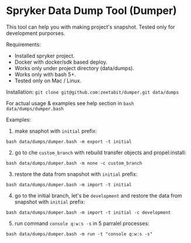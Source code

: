 # Spryker Data Dump Tool (Dumper)

This tool can help you with making project's snapshot.
Tested only for development purporses.

Requirements:
- Installed spryker project.
- Docker with docker/sdk based deploy.
- Works only under project directory (data/dumps).
- Works only with bash 5+.
- Tested only on Mac / Linux.

Installation:
`git clone git@github.com:zeetabit/dumper.git data/dumps`

For actual usage & examples see help section in `bash data/dumps/dumper.bash`

Examples:
1) make snaphot with `initial` prefix:
```
bash data/dumps/dumper.bash -m export -t initial
```
2) go to che `custom_branch` with rebuild transfer objects and propel:install:
```
bash data/dumps/dumper.bash -m none -c custom_branch
```
3) restore the data from snapshot with `initial` prefix:
```
bash data/dumps/dumper.bash -m import -t initial
```
4) go to the initial branch, let's be `development` and restore the data from snapshot with `initial` prefix:
```
bash data/dumps/dumper.bash -m import -t initial -c development 
```
5) run command `console q:w:s -s` in 5 parralel processes:
```
bash data/dumps/dumper.bash -m run -t "console q:w:s -s"
```
